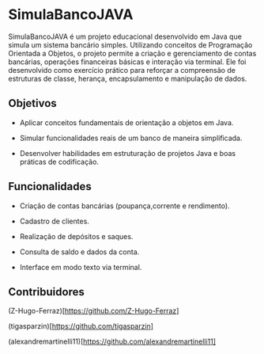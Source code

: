 # SimulaBancoJAVA
SimulaBancoJAVA é um projeto educacional desenvolvido em Java que simula um sistema bancário simples. Utilizando conceitos de Programação Orientada a Objetos, o projeto permite a criação e gerenciamento de contas bancárias, operações financeiras básicas e interação via terminal. Ele foi desenvolvido como exercício prático para reforçar a compreensão de estruturas de classe, herança, encapsulamento e manipulação de dados.

## Objetivos
 
 - Aplicar conceitos fundamentais de orientação a objetos em Java.

 - Simular funcionalidades reais de um banco de maneira simplificada.

 - Desenvolver habilidades em estruturação de projetos Java e boas práticas de codificação.

## Funcionalidades
 
 - Criação de contas bancárias (poupança,corrente e rendimento).

 - Cadastro de clientes.

 - Realização de depósitos e saques.

 - Consulta de saldo e dados da conta.

 - Interface em modo texto via terminal.

## Contribuidores
(Z-Hugo-Ferraz)[https://github.com/Z-Hugo-Ferraz]

(tigasparzin)[https://github.com/tigasparzin]

(alexandremartinelli11)[https://github.com/alexandremartinelli11]
